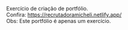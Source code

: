 Exercício de criação de portfólio.<br>
Confira: https://recrutadoramicheli.netlify.app/<br>
Obs: Este portfólio é apenas um exercício.
